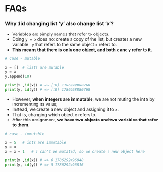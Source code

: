 # FAQs

### Why did changing list ‘y’ also change list ‘x’?

- Variables are simply names that refer to objects.
- Doing `y = x` does not create a copy of the list, but creates a new variable ` y` that refers to the same object `x` refers to.
- **This means that there is only one object, and both `x` and `y` refer to it.**

```python
# case - mutable

x = []	# lists are mutable
y = x
y.append(10)

print(x ,id(x)) # => [10] 1786298880768
print(y, id(y)) # => [10] 1786298880768
```



- However, **when integers are immutable**, we are not muting the int `5` by incrementing its value;
- Instead, we create a new object and assigning it to `x`.
- That is, changing which object `x` refers to.
- After this assignment, **we have two objects and two variables that refer to them.**

```python
# case - immutable

x = 5	# ints are immutable
y = x
x = x + 1	# 5 can't be mutated, so we create a new object here

print(x ,id(x)) # => 6 1786292496848
print(y, id(y)) # => 5 1786292496816

```

